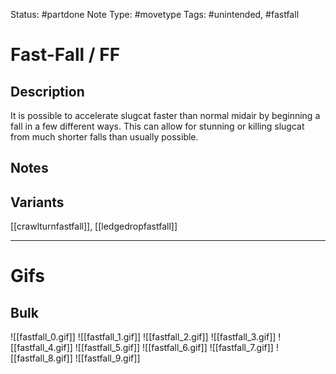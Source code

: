 Status: #partdone 
Note Type: #movetype
Tags: #unintended, #fastfall 

# Fast-Fall / FF
## Description
It is possible to accelerate slugcat faster than normal midair by beginning a fall in a few different ways. This can allow for stunning or killing slugcat from much shorter falls than usually possible.

## Notes


## Variants
[[crawlturnfastfall]], [[ledgedropfastfall]]

___
# Gifs
## Bulk
![[fastfall_0.gif]]
![[fastfall_1.gif]]
![[fastfall_2.gif]]
![[fastfall_3.gif]]
![[fastfall_4.gif]]
![[fastfall_5.gif]]
![[fastfall_6.gif]]
![[fastfall_7.gif]]
![[fastfall_8.gif]]
![[fastfall_9.gif]]